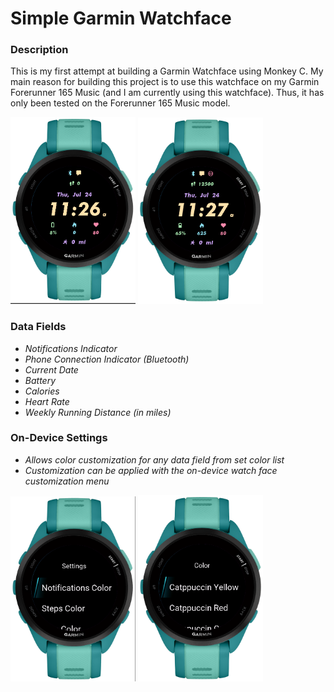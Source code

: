 # **Simple Garmin Watchface**

### **Description**
This is my first attempt at building a Garmin Watchface using Monkey C.
My main reason for building this project is to use this watchface on my Garmin Forerunner 165 Music (and I am currently using this watchface). Thus, it has only been tested on the Forerunner 165 Music model. 

<img src="img/watchface_preview_01.png" alt="watchface_image" width="200" />       <img src="img/watchface_preview_02.png" alt="watchface_image" width="200" />

### **Data Fields**
- *Notifications Indicator*
- *Phone Connection Indicator (Bluetooth)*
- *Current Date*
- *Battery*
- *Calories*
- *Heart Rate*
- *Weekly Running Distance (in miles)*

### **On-Device Settings**
- *Allows color customization for any data field from set color list*
- *Customization can be applied with the on-device watch face customization menu*

<img src="img/watchface_preview_03.png" alt="watchface_image" width="200" />        <img src="img/watchface_preview_04.png" alt="watchface_image" width="200" />
